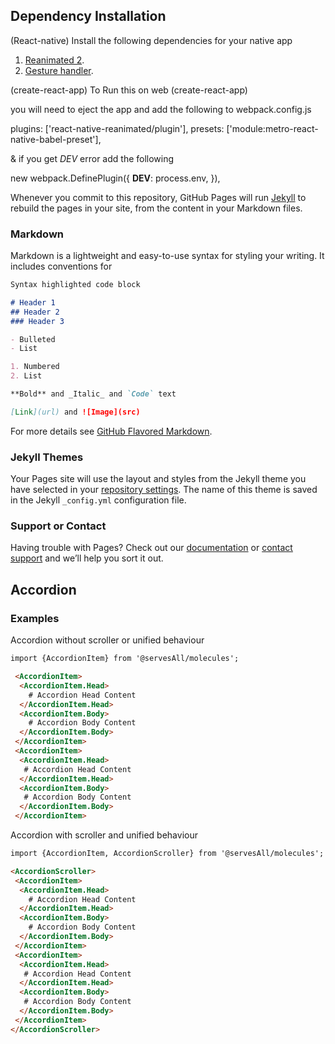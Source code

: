 ## Dependency Installation

(React-native)
Install the following dependencies for your native app

1. [Reanimated 2](https://docs.swmansion.com/react-native-reanimated/docs/installation).
2. [Gesture handler](https://docs.swmansion.com/react-native-gesture-handler/docs/#installation).

(create-react-app)
To Run this on web (create-react-app)

you will need to eject the app and add the following to webpack.config.js

 plugins: ['react-native-reanimated/plugin'],
 presets: ['module:metro-react-native-babel-preset'],
 
 & if you get _DEV_ error add the following
 
 new webpack.DefinePlugin({
        __DEV__: process.env,
      }),

Whenever you commit to this repository, GitHub Pages will run [Jekyll](https://jekyllrb.com/) to rebuild the pages in your site, from the content in your Markdown files.

### Markdown

Markdown is a lightweight and easy-to-use syntax for styling your writing. It includes conventions for

```markdown
Syntax highlighted code block

# Header 1
## Header 2
### Header 3

- Bulleted
- List

1. Numbered
2. List

**Bold** and _Italic_ and `Code` text

[Link](url) and ![Image](src)
```

For more details see [GitHub Flavored Markdown](https://guides.github.com/features/mastering-markdown/).

### Jekyll Themes

Your Pages site will use the layout and styles from the Jekyll theme you have selected in your [repository settings](https://github.com/ServesAll/Molecules/settings). The name of this theme is saved in the Jekyll `_config.yml` configuration file.

### Support or Contact

Having trouble with Pages? Check out our [documentation](https://docs.github.com/categories/github-pages-basics/) or [contact support](https://support.github.com/contact) and we’ll help you sort it out.

## Accordion

### Examples

Accordion without scroller or unified behaviour

```markdown
import {AccordionItem} from '@servesAll/molecules';

 <AccordionItem>
  <AccordionItem.Head>
    # Accordion Head Content
  </AccordionItem.Head>
  <AccordionItem.Body>
    # Accordion Body Content
  </AccordionItem.Body>
 </AccordionItem>
 <AccordionItem>
  <AccordionItem.Head>
   # Accordion Head Content
  </AccordionItem.Head>
  <AccordionItem.Body>
   # Accordion Body Content
  </AccordionItem.Body>
 </AccordionItem>
```

Accordion with scroller and unified behaviour

```markdown
import {AccordionItem, AccordionScroller} from '@servesAll/molecules';

<AccordionScroller>
 <AccordionItem>
  <AccordionItem.Head>
    # Accordion Head Content
  </AccordionItem.Head>
  <AccordionItem.Body>
    # Accordion Body Content
  </AccordionItem.Body>
 </AccordionItem>
 <AccordionItem>
  <AccordionItem.Head>
   # Accordion Head Content
  </AccordionItem.Head>
  <AccordionItem.Body>
   # Accordion Body Content
  </AccordionItem.Body>
 </AccordionItem>
</AccordionScroller>
```
